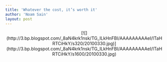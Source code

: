 ```yaml
---
title: 'Whatever the cost, it’s worth it'
author: 'Noam Sain'
layout: post
---
```


<div style="clear: both; text-align: center;">[![](http://3.bp.blogspot.com/_8aN4krk1nsk/TG_ILkHnFBI/AAAAAAAAAeI/ITaHRTCiHkY/s320/20100330.jpg)](http://3.bp.blogspot.com/_8aN4krk1nsk/TG_ILkHnFBI/AAAAAAAAAeI/ITaHRTCiHkY/s1600/20100330.jpg)</div>
